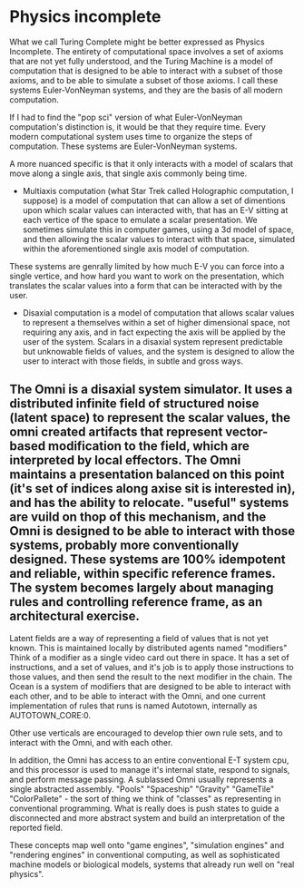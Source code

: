 Physics incomplete
========================

What we call Turing Complete might be better expressed as Physics Incomplete.  The entirety of computational space involves a set of axioms that are not yet fully understood, and the Turing Machine is a model of computation that is designed to be able to interact with a subset of those axioms, and to be able to simulate a subset of those axioms.  I call these systems Euler-VonNeyman systems, and they are the basis of all modern computation.

If I had to find the "pop sci" version of what Euler-VonNeyman computation's distinction is, it would be that they require time.  Every modern computational system uses time to organize the steps of computation.  These systems are Euler-VonNeyman systems.

A more nuanced specific is that it only interacts with a model of scalars that move along a single axis, that single axis commonly being time.

* Multiaxis computation (what Star Trek called Holographic computation, I suppose) is a model of computation that can allow a set of dimentions upon which scalar values can interacted with, that has an E-V sitting at each vertice of the space to emulate a scalar presentation. We sometimes simulate this in computer games, using a 3d model of space, and then allowing the scalar values to interact with that space, simulated within the aforementioned single axis model of computation.

These systems are genrally limited by how much E-V you can force into a single vertice, and how hard you want to work on the presentation, which translates the scalar values into a form that can be interacted with by the user.

* Disaxial computation is a model of computation that allows scalar values to represent a themselves within a set of higher dimensional space, not requiring any axis, and in fact expecting the axis will be applied by the user of the system.  Scalars in a disaxial system represent predictable but unknowable fields of values, and the system is designed to allow the user to interact with those fields, in subtle and gross ways.

The Omni is a disaxial system simulator.  It uses a distributed infinite field of structured noise (latent space) to represent the scalar values, the omni created artifacts that represent vector-based modification to the field, which are interpreted by local effectors. The Omni maintains a presentation balanced on this point (it's set of indices along axise sit is interested in), and has the ability to relocate. "useful" systems are vuild on thop of this mechanism, and the Omni is designed to be able to interact with those systems, probably more conventionally designed.  These systems are 100% idempotent and reliable, within specific reference frames.  The system becomes largely about managing rules and controlling reference frame, as an architectural exercise.
---
Latent fields are a way of representing a field of values that is not yet known.  This is maintained locally by distributed agents named "modifiers" Think of a modifier as a single video card out there in space. It has a set of instructions, and a set of values, and it's job is to apply those instructions to those values, and then send the result to the next modifier in the chain.  The Ocean is a system of modifiers that are designed to be able to interact with each other, and to be able to interact with the Omni, and one current implementation of rules that runs is named Autotown, internally as AUTOTOWN_CORE:0.

Other use verticals are encouraged to develop thier own rule sets, and to interact with the Omni, and with each other.

In addition, the Omni has access to an entire conventional E-T system cpu, and this processor is used to manage it's internal state, respond to signals, and perform message passing.  A sublassed Omni usually represents a single abstracted assembly.  "Pools" "Spaceship" "Gravity" "GameTile" "ColorPallete" - the sort of thing we think of "classes" as representing in conventional programming.  What is really does is push states to guide a disconnected and more abstract system and build an interpretation of the reported field.

These concepts map well onto "game engines", "simulation engines" and "rendering engines" in conventional computing, as well as sophisticated machine models or biological models, systems that already run well on "real physics".